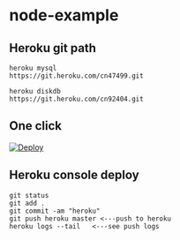 # node-example

## Heroku git path
```
heroku mysql
https://git.heroku.com/cn47499.git

heroku diskdb
https://git.heroku.com/cn92404.git
```
## One click
[![Deploy](https://www.herokucdn.com/deploy/button.svg)](https://heroku.com/deploy)

## Heroku console deploy
```
git status
git add .
git commit -am "heroku"
git push heroku master <---push to heroku
heroku logs --tail   <---see push logs
```
